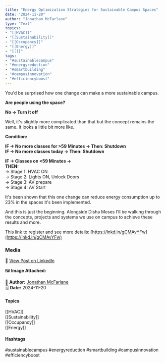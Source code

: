 ```yaml
---
title: "Energy Optimization Strategies for Sustainable Campus Spaces"  
date: "2024-11-20"  
author: "Jonathan McFarlane"  
type: "Text"  
topics:  
- "[[HVAC]]"  
- "[[Sustainability]]"  
- "[[Occupancy]]"  
- "[[Energy]]"  
- "[[]]"  
tags:  
- "#sustainablecampus"  
- "#energyreduction"  
- "#smartbuilding"  
- "#campusinnovation"  
- "#efficiencyboost"  
---
```

You'd be surprised how one change can make a more sustainable campus.

**Are people using the space?**

**No → Turn it off**

Well, it's slightly more complicated than that but the concept remains the same. It looks a little bit more like.

**Condition:**

**IF → No more classes for >59 Minutes → Then: Shutdown**  
**IF → No more classes today → Then: Shutdown**

**IF → Classes on <59 Minutes →**  
**THEN:**  
→ Stage 1: HVAC ON  
→ Stage 2: Lights ON, Unlock Doors  
→ Stage 3: AV prepare  
→ Stage 4: AV Start

It's been shown that this one change can reduce energy consumption up to 23% in the spaces it's been implemented.

And this is just the beginning. Alongside Disha Moses I'll be walking through the concepts, projects and systems we use on campus to achieve these results and more.

This link to register and see more details: [https://lnkd.in/gCMAvYFw](https://lnkd.in/gCMAvYFw)

### Media

🔗 [View Post on LinkedIn](https://www.linkedin.com/feed/update/urn:li:activity:7264862551098703872)  
  
🖼 **Image Attached:**  
  
  
👤 **Author:** [Jonathan McFarlane](https://www.linkedin.com/in/jonathanmcfarlane/)  
🗓️ **Date:** 2024-11-20

#### Topics

[[HVAC]]  
[[Sustainability]]  
[[Occupancy]]  
[[Energy]]  

#### Hashtags

#sustainablecampus #energyreduction #smartbuilding #campusinnovation #efficiencyboost